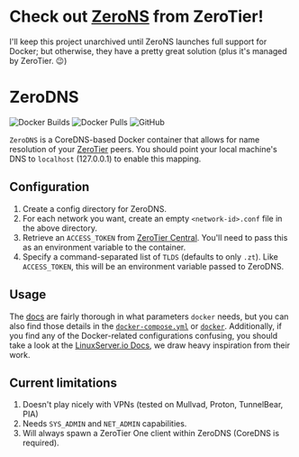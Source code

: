 # Check out [ZeroNS][zerons] from ZeroTier!

I'll keep this project unarchived until ZeroNS launches full support for Docker;
but otherwise, they have a pretty great solution (plus it's managed by ZeroTier.
😉)

[zerons]: https://github.com/zerotier/zeronsd

# ZeroDNS

![Docker Builds](https://github.com/ionlights/zerodns/workflows/Docker%20Builds/badge.svg)
![Docker Pulls](https://img.shields.io/docker/pulls/jmuchovej/zerodns)
![GitHub](https://img.shields.io/github/license/jmuchovej/zerodns)


`ZeroDNS` is a CoreDNS-based Docker container that allows for name resolution
of your [ZeroTier][zt] peers.
You should point your local machine's DNS to `localhost` (127.0.0.1) to enable
this mapping.

## Configuration

1. Create a config directory for ZeroDNS.
2. For each network you want, create an empty `<network-id>.conf` file in the
   above directory.
3. Retrieve an `ACCESS_TOKEN` from [ZeroTier Central][myzt]. You'll need to pass
   this as an environment variable to the container.
4. Specify a command-separated list of `TLDS` (defaults to only `.zt`). Like
   `ACCESS_TOKEN`, this will be an environment variable passed to ZeroDNS.

## Usage

The [docs][docs] are fairly thorough in what parameters `docker` needs, but you
can also find those details in the [`docker-compose.yml`][compose] or
[`docker`][docker]. Additionally, if you find any of the Docker-related
configurations confusing, you should take a look at the
[LinuxServer.io Docs][lsio-docs], we draw heavy inspiration from their work.

## Current limitations

1. Doesn't play nicely with VPNs (tested on Mullvad, Proton, TunnelBear, PIA)
2. Needs `SYS_ADMIN` and `NET_ADMIN` capabilities.
3. Will always spawn a ZeroTier One client within ZeroDNS (CoreDNS is required).

[zt]: https://zerotier.com/
[myzt]: https://my.zerotier.com/
[docs]: https://john.muchovej.com/docs/zerodns/configuration/
[docker]: blob/main/docs/examples/docker.sh
[compose]: blob/main/docs/examples/docker-compose.yml
[lsio-docs]: https://docs.linuxserver.io/
